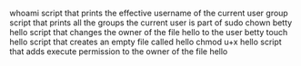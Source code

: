 whoami script that prints the effective username of the current user
group script that prints all the groups the current user is part of
sudo chown betty hello script that changes the owner of the file hello to the user betty
touch hello  script that creates an empty file called hello
chmod u+x hello script that adds execute permission to the owner of the file hello
